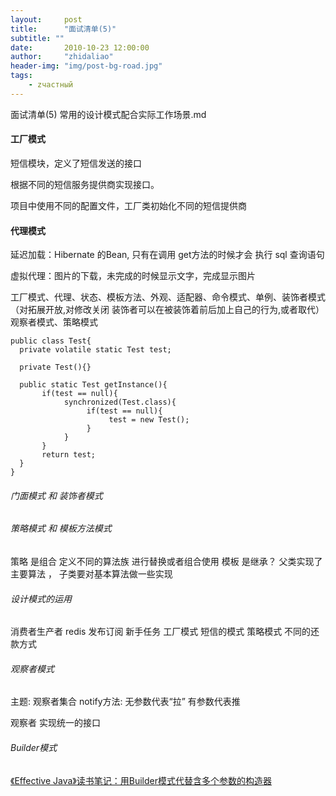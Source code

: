 ```yaml
---
layout:     post
title:      "面试清单(5)"
subtitle: ""
date:       2010-10-23 12:00:00
author:     "zhidaliao"
header-img: "img/post-bg-road.jpg"
tags:
    - zчастный
---
```


面试清单(5) 常用的设计模式配合实际工作场景.md


#### 工厂模式 


短信模块，定义了短信发送的接口

根据不同的短信服务提供商实现接口。

项目中使用不同的配置文件，工厂类初始化不同的短信提供商


#### 代理模式

延迟加载：Hibernate 的Bean, 只有在调用 get方法的时候才会 执行 sql 查询语句

虚拟代理：图片的下载，未完成的时候显示文字，完成显示图片



工厂模式、代理、状态、模板方法、外观、适配器、命令模式、单例、装饰者模式（对拓展开放,对修改关闭 装饰者可以在被装饰着前后加上自己的行为,或者取代）
观察者模式、策略模式

```
public class Test{
  private volatile static Test test;

  private Test(){}

  public static Test getInstance(){
       if(test == null){
            synchronized(Test.class){
                 if(test == null){
                      test = new Test();
                 }
            }
       }
       return test;
  }
}

```

###### 门面模式 和 装饰者模式




###### 策略模式  和  模板方法模式

策略 是组合 定义不同的算法族  进行替换或者组合使用
模板 是继承？  父类实现了主要算法  ， 子类要对基本算法做一些实现




###### 设计模式的运用

消费者生产者 redis 发布订阅   新手任务
工厂模式 短信的模式
策略模式  不同的还款方式



###### 观察者模式

主题: 观察者集合 notify方法: 无参数代表“拉”   有参数代表推

观察者 实现统一的接口




###### Builder模式

[《Effective Java》读书笔记：用Builder模式代替含多个参数的构造器](http://www.cnblogs.com/vectorli/p/5396240.html)
